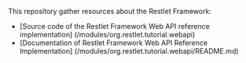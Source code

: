 This repository gather resources about the Restlet Framework:

* [Source code of the Restlet Framework Web API reference implementation] (/modules/org.restlet.tutorial.webapi)
* [Documentation of Restlet Framework Web API Reference Implementation] (/modules/org.restlet.tutorial.webapi/README.md)
 


